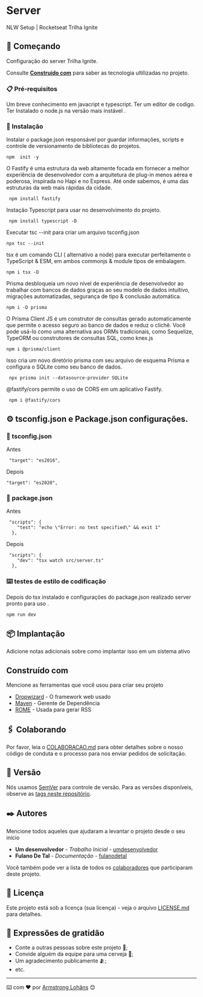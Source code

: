 # Server

NLW Setup | Rocketseat Trilha Ignite

## 🚀 Começando

Configuração do server Trilha Ignite.

Consulte **[Construído com](#-Construído-com)** para saber as tecnologia ultilizadas no projeto.

### 📋 Pré-requisitos

Um breve conhecimento em javacript  e typescript.
Ter um editor de codigo.
Ter Instalado o node.js  na versão mais instável .

### 🔧 Instalação

Instalar o package.json responsável por guardar informações, scripts e controle de versionamento de bibliotecas do projetos.

```
npm  init -y  
```

O Fastify é uma estrutura da web altamente focada em fornecer a melhor experiência de desenvolvedor com a arquitetura de plug-in menos aérea e poderosa, inspirada no Hapi e no Express. Até onde sabemos, é uma das estruturas da web mais rápidas da cidade.

```
 npm install fastify 
```

Instação Typescript para usar no desenvolvimento do projeto.
```
 npm install typescript -D 
```

Executar tsc --init para criar um arquivo tsconfig.json
```
npx tsc --init
```
tsx é um comando CLI ( alternativo a node) para executar perfeitamente o TypeScript & ESM, em ambos commonjs & module tipos de embalagem.
```
npm i tsx -D
```

Prisma desbloqueia um novo nível de experiência de desenvolvedor ao trabalhar com bancos de dados graças ao seu modelo de dados intuitivo, migrações automatizadas, segurança de tipo & conclusão automática.
```
npm i -D prisma
```

O Prisma Client JS é um construtor de consultas gerado automaticamente que permite o acesso seguro ao banco de dados e reduz o clichê. Você pode usá-lo como uma alternativa aos ORMs tradicionais, como Sequelize, TypeORM ou construtores de consultas SQL, como knex.js
```
npm i @prisma/client
```

Isso cria um novo diretório prisma com seu arquivo de esquema Prisma e configura o SQLite como seu banco de dados.
```
 npx prisma init --datasource-provider SQLite
```
@fastify/cors permite o uso de CORS em um aplicativo Fastify.
```
 npm i @fastify/cors
```
## ⚙️ tsconfig.json e  Package.json configurações.

### 🔩 tsconfig.json

Antes
```
 "target": "es2016",  
```
Depois 
```
"target": "es2020",  
```

### 🔩 package.json

Antes
```
 "scripts": {
    "test": "echo \"Error: no test specified\" && exit 1"
  },
```
Depois 
```
 "scripts": {
    "dev": "tsx watch src/server.ts"
  },
```

### ⌨️ testes de estilo de codificação

Depois do tsx instalado e configurações do package.json realizado server pronto para uso .

```
npm run dev
```

## 📦 Implantação

Adicione notas adicionais sobre como implantar isso em um sistema ativo

## Construído com

Mencione as ferramentas que você usou para criar seu projeto

* [Dropwizard](http://www.dropwizard.io/1.0.2/docs/) - O framework web usado
* [Maven](https://maven.apache.org/) - Gerente de Dependência
* [ROME](https://rometools.github.io/rome/) - Usada para gerar RSS

## 🖇️ Colaborando

Por favor, leia o [COLABORACAO.md](https://gist.github.com/usuario/linkParaInfoSobreContribuicoes) para obter detalhes sobre o nosso código de conduta e o processo para nos enviar pedidos de solicitação.

## 📌 Versão

Nós usamos [SemVer](http://semver.org/) para controle de versão. Para as versões disponíveis, observe as [tags neste repositório](https://github.com/suas/tags/do/projeto). 

## ✒️ Autores

Mencione todos aqueles que ajudaram a levantar o projeto desde o seu início

* **Um desenvolvedor** - *Trabalho Inicial* - [umdesenvolvedor](https://github.com/linkParaPerfil)
* **Fulano De Tal** - *Documentação* - [fulanodetal](https://github.com/linkParaPerfil)

Você também pode ver a lista de todos os [colaboradores](https://github.com/usuario/projeto/colaboradores) que participaram deste projeto.

## 📄 Licença

Este projeto está sob a licença (sua licença) - veja o arquivo [LICENSE.md](https://github.com/usuario/projeto/licenca) para detalhes.

## 🎁 Expressões de gratidão

* Conte a outras pessoas sobre este projeto 📢;
* Convide alguém da equipe para uma cerveja 🍺;
* Um agradecimento publicamente 🫂;
* etc.


---
⌨️ com ❤️ por [Armstrong Lohãns](https://gist.github.com/lohhans) 😊
